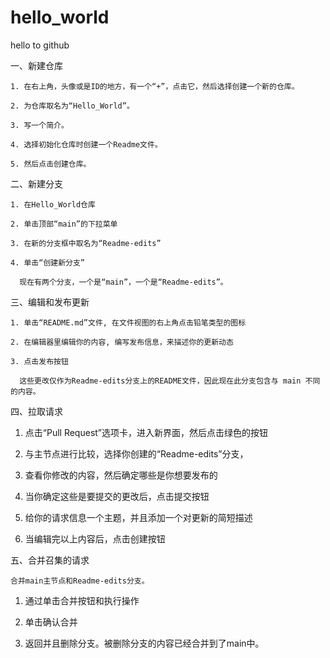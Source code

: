 # hello_world
hello to github

一、新建仓库

    1. 在右上角，头像或是ID的地方，有一个“+”，点击它，然后选择创建一个新的仓库。

    2. 为仓库取名为“Hello_World”。

    3. 写一个简介。

    4. 选择初始化仓库时创建一个Readme文件。

    5. 然后点击创建仓库。

二、新建分支
   
    1. 在Hello_World仓库

    2. 单击顶部“main”的下拉菜单

    3. 在新的分支框中取名为“Readme-edits”

    4. 单击“创建新分支”
    
      现在有两个分支，一个是“main”，一个是“Readme-edits”。

三、编辑和发布更新

    1. 单击“README.md”文件, 在文件视图的右上角点击铅笔类型的图标

    2. 在编辑器里编辑你的内容, 编写发布信息，来描述你的更新动态

    3. 点击发布按钮

      这些更改仅作为Readme-edits分支上的README文件，因此现在此分支包含与 main 不同的内容。

四、拉取请求

   1. 点击“Pull Request”选项卡，进入新界面，然后点击绿色的按钮

   2. 与主节点进行比较，选择你创建的“Readme-edits”分支，

   3. 查看你修改的内容，然后确定哪些是你想要发布的

   4. 当你确定这些是要提交的更改后，点击提交按钮

   5. 给你的请求信息一个主题，并且添加一个对更新的简短描述

   6. 当编辑完以上内容后，点击创建按钮


五、合并召集的请求

    合并main主节点和Readme-edits分支。

   1. 通过单击合并按钮和执行操作

   2. 单击确认合并

   3. 返回并且删除分支。被删除分支的内容已经合并到了main中。
